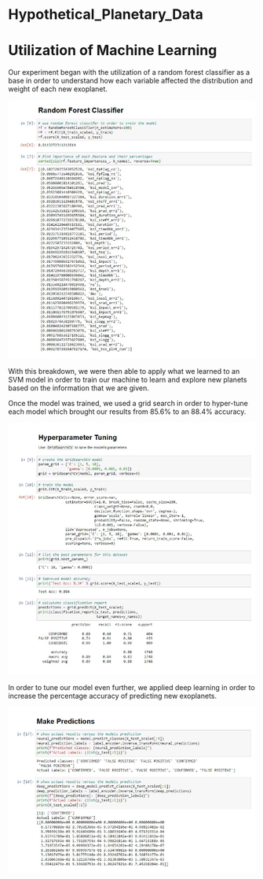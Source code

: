 # Hypothetical_Planetary_Data

# Utilization of Machine Learning
Our experiment began with the utilization of a random forest classifier as a base in order to understand how each variable affected the distribution and weight of each new exoplanet. 

![](Images/variable_percentages.JPG)

With this breakdown, we were then able to apply what we learned to an SVM model in order to train our machine to learn and explore new planets based on the information that we are given.

Once the model was trained, we used a grid search in order to hyper-tune each model which brought our results from 85.6% to an 88.4% accuracy. 

![](Images/grid_accuracy.JPG)

In order to tune our model even further, we applied deep learning in order to increase the percentage accuracy of predicting new exoplanets.

![](Images/deep_learning.JPG)

